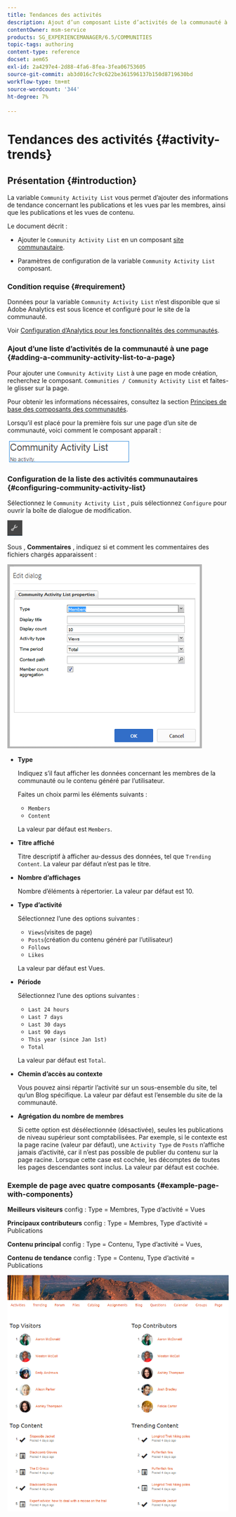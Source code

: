 ```yaml
---
title: Tendances des activités
description: Ajout d’un composant Liste d’activités de la communauté à une page
contentOwner: msm-service
products: SG_EXPERIENCEMANAGER/6.5/COMMUNITIES
topic-tags: authoring
content-type: reference
docset: aem65
exl-id: 2a4297e4-2d88-4fa6-8fea-3fea06753605
source-git-commit: ab3d016c7c9c622be361596137b150d8719630bd
workflow-type: tm+mt
source-wordcount: '344'
ht-degree: 7%

---
```


# Tendances des activités {#activity-trends}

## Présentation {#introduction}

La variable `Community Activity List` vous permet d’ajouter des informations de tendance concernant les publications et les vues par les membres, ainsi que les publications et les vues de contenu.

Le document décrit :

* Ajouter le `Community Activity List` en un composant [site communautaire](/help/communities/overview.md#community-sites).

* Paramètres de configuration de la variable `Community Activity List` composant.

### Condition requise {#requirement}

Données pour la variable `Community Activity List` n’est disponible que si Adobe Analytics est sous licence et configuré pour le site de la communauté.

Voir [Configuration d’Analytics pour les fonctionnalités des communautés](/help/communities/analytics.md).

### Ajout d’une liste d’activités de la communauté à une page {#adding-a-community-activity-list-to-a-page}

Pour ajouter une `Community Activity List` à une page en mode création, recherchez le composant. `Communities / Community Activity List` et faites-le glisser sur la page.

Pour obtenir les informations nécessaires, consultez la section [Principes de base des composants des communautés](/help/communities/basics.md).

Lorsqu’il est placé pour la première fois sur une page d’un site de communauté, voici comment le composant apparaît :

![communauté-activité](assets/community-activity.png)

### Configuration de la liste des activités communautaires  {#configuring-community-activity-list}

Sélectionnez le `Community Activity List` , puis sélectionnez `Configure` pour ouvrir la boîte de dialogue de modification.

![configure](assets/configure-new.png)

Sous , **Commentaires** , indiquez si et comment les commentaires des fichiers chargés apparaissent :

![propriétés](assets/activity-list-properties.png)

* **Type**

  Indiquez s’il faut afficher les données concernant les membres de la communauté ou le contenu généré par l’utilisateur.

  Faites un choix parmi les éléments suivants :

   * `Members`
   * `Content`

  La valeur par défaut est `Members`.

* **Titre affiché**

  Titre descriptif à afficher au-dessus des données, tel que `Trending Content`.
La valeur par défaut n’est pas le titre.

* **Nombre d’affichages**

  Nombre d’éléments à répertorier.
La valeur par défaut est 10.

* **Type d’activité**

  Sélectionnez l’une des options suivantes :

   * `Views`(visites de page)
   * `Posts`(création du contenu généré par l’utilisateur)
   * `Follows`
   * `Likes`

  La valeur par défaut est Vues.

* **Période**

  Sélectionnez l’une des options suivantes :

   * `Last 24 hours`
   * `Last 7 days`
   * `Last 30 days`
   * `Last 90 days`
   * `This year (since Jan 1st)`
   * `Total`

  La valeur par défaut est `Total`.

* **Chemin d’accès au contexte**

  Vous pouvez ainsi répartir l’activité sur un sous-ensemble du site, tel qu’un Blog spécifique.
La valeur par défaut est l’ensemble du site de la communauté.

* **Agrégation du nombre de membres**

  Si cette option est désélectionnée (désactivée), seules les publications de niveau supérieur sont comptabilisées. Par exemple, si le contexte est la page racine (valeur par défaut), une `Activity Type` de `Posts` n’affiche jamais d’activité, car il n’est pas possible de publier du contenu sur la page racine. Lorsque cette case est cochée, les décomptes de toutes les pages descendantes sont inclus.
La valeur par défaut est cochée.

### Exemple de page avec quatre composants {#example-page-with-components}

**Meilleurs visiteurs** config : Type = Membres, Type d’activité = Vues

**Principaux contributeurs** config : Type = Membres, Type d’activité = Publications

**Contenu principal** config : Type = Contenu, Type d’activité = Vues,

**Contenu de tendance** config : Type = Contenu, Type d’activité = Publications

![composants](assets/activity-list-components.png)
